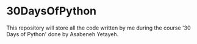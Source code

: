 # 30DaysOfPython
This repository will store all the code written by me during the course '30 Days of Python' done by Asabeneh Yetayeh.
